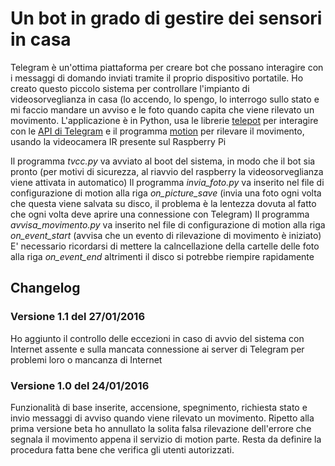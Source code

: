 # Un bot in grado di gestire dei sensori in casa
Telegram è un'ottima piattaforma per creare bot che possano interagire con i messaggi di domando inviati tramite il proprio dispositivo portatile.
Ho creato questo piccolo sistema per controllare l'impianto di videosorveglianza in casa (lo accendo, lo spengo, lo interrogo sullo stato e mi faccio mandare un avviso e le foto quando capita che viene rilevato un movimento.
L'applicazione è in Python, usa le librerie [telepot](https://github.com/nickoala/telepot) per interagire con le [API di Telegram](https://core.telegram.org/) e il programma [motion](http://www.lavrsen.dk/foswiki/bin/view/Motion/WebHome) per rilevare il movimento, usando la videocamera IR presente sul Raspberry Pi

Il programma _tvcc.py_ va avviato al boot del sistema, in modo che il bot sia pronto (per motivi di sicurezza, al riavvio del raspberry la videosorveglianza viene attivata in automatico)
Il programma _invia_foto.py_ va inserito nel file di configurazione di motion alla riga _on_picture_save_ (invia una foto ogni volta che questa viene salvata su disco, il problema è la lentezza dovuta al fatto che ogni volta deve aprire una connessione con Telegram)
Il programma _avvisa_movimento.py_ va inserito nel file di configurazione di motion alla riga _on_event_start_ (avvisa che un evento di rilevazione di movimento è iniziato)
E' necessario ricordarsi di mettere la calncellazione della cartelle delle foto alla riga _on_event_end_ altrimenti il disco si potrebbe riempire rapidamente

## Changelog

### Versione 1.1 del 27/01/2016
Ho aggiunto il controllo delle eccezioni in caso di avvio del sistema con Internet assente e sulla mancata connessione ai server di Telegram per problemi loro o mancanza di Internet

### Versione 1.0 del 24/01/2016
Funzionalità di base inserite, accensione, spegnimento, richiesta stato e invio messaggi di avviso quando viene rilevato un movimento.
Ripetto alla prima versione beta ho annullato la solita falsa rilevazione dell'errore che segnala il movimento appena il servizio di motion parte.
Resta da definire la procedura fatta bene che verifica gli utenti autorizzati.
